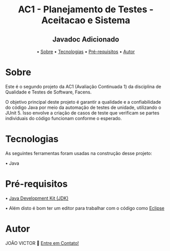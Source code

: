 <h1 align="center">AC1 - Planejamento de Testes - Aceitacao e Sistema</h1>
<h2 align="center">Javadoc Adicionado</h2>

<p align="center">
  • <a href="#sobre">Sobre</a> •
  <a href="#tecnologias">Tecnologias</a> •
  <a href="#pré-requisitos">Pré-requisitos</a> •
  <a href="#autor">Autor</a>
</p>

# Sobre
<p>Este é o segundo projeto da AC1 (Avaliação Continuada 1) da disciplina de Qualidade e Testes de Software, Facens.</p>
<p>O objetivo principal deste projeto é garantir a qualidade e a confiabilidade do código Java por meio da automação de testes de unidade, utilizando o JUnit 5. Isso envolve a criação de casos de teste que verificam se partes individuais do código funcionam conforme o esperado.</p>


# Tecnologias

<p> As seguintes ferramentas foram usadas na construção desse projeto:</p>
<p>• Java</p>

# Pré-requisitos
<p>• <a href="https://www.oracle.com/java/technologies/javase-downloads.html">Java Development Kit (JDK)</a></p>
<p>• Além disto é bom ter um editor para trabalhar com o código como <a href="https://www.eclipse.org/downloads/">Eclipse </a></p>

# Autor
<p> JOÃO VICTOR 👋 <a href="https://www.linkedin.com/in/ojoaovictor/"> Entre em Contato!</a> </p>
